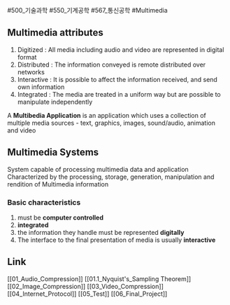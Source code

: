 #500_기술과학 #550_기계공학 #567_통신공학 #Multimedia
## Multimedia attributes
1. Digitized : All media including audio and video are represented in digital format
2. Distributed : The information conveyed is remote distributed over networks
3. Interactive : It is possible to affect the information received, and send own information
4. Integrated : The media are treated in a uniform way but are possible to manipulate independently

A **Multibedia Application** is an application which uses a collection of multiple media sources - text, graphics, images, sound/audio, animation and video

## Multimedia Systems
System capable of processing multimedia data and application
Characterized by the processing, storage, generation, manipulation and rendition of Multimedia information

### Basic characteristics
1. must be **computer controlled**
2. **integrated**
3. the information they handle must be represented **digitally**
4. The interface to the final presentation of media is usually **interactive**

## Link
[[01_Audio_Compression]]
[[01.1_Nyquist's_Sampling Theorem]]
[[02_Image_Compression]]
[[03_Video_Compression]]
[[04_Internet_Protocol]]
[[05_Test]]
[[06_Final_Project]]
